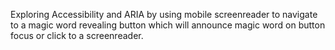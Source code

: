 Exploring Accessibility and ARIA by using mobile screenreader to
navigate to a magic word revealing button which will announce
magic word on button focus or click to a screenreader.